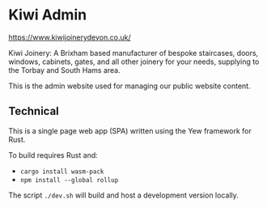 # Kiwi Admin

https://www.kiwijoinerydevon.co.uk/

Kiwi Joinery: A Brixham based manufacturer of bespoke staircases, doors, windows, cabinets, gates, and all other joinery for your needs, supplying to the Torbay and South Hams area.

This is the admin website used for managing our public website content.

## Technical

This is a single page web app (SPA) written using the Yew framework for Rust.

To build requires Rust and:
- `cargo install wasm-pack`
- `npm install --global rollup`

The script `./dev.sh` will build and host a development version locally.
